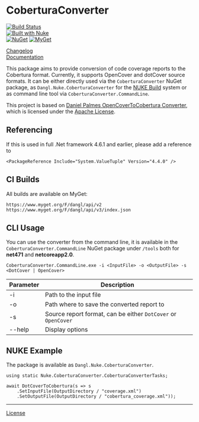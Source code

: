 # CoberturaConverter

[![Build Status](https://jenkins.dangl.me/buildStatus/icon?job=CoberturaConverter.Tests)](https://jenkins.dangl.me/job/CoberturaConverter.Tests/)  
[![Built with Nuke](http://nuke.build/rounded)](https://www.nuke.build)  
[![NuGet](https://img.shields.io/nuget/v/CoberturaConverter.Core.svg)](https://www.nuget.org/packages/CoberturaConverter.Core)
[![MyGet](https://img.shields.io/myget/dangl/v/CoberturaConverter.Core.svg)](https://www.myget.org/feed/dangl/package/nuget/CoberturaConverter.Core)

[Changelog](./CHANGELOG.md)  
[Documentation](https://docs.dangl-it.com/Projects/CoberturaConverter)

This package aims to provide conversion of code coverage reports to the Cobertura format. Currently, it supports
OpenCover and dotCover source formats. It can be either directly used via the `CoberturaConverter` NuGet package,
as `Dangl.Nuke.CoberturaConverter` for the [NUKE Build](https://github.com/nuke-build/nuke) system or as command
line tool via `CoberturaConverter.CommandLine`.

This project is based on [Daniel Palmes OpenCoverToCobertura Converter](https://github.com/danielpalme/OpenCoverToCoberturaConverter),
which is licensed under the [Apache License](./src/CoberturaConverter.Core/OpenCoverToCoberturaConverterLicense.md).

## Referencing

If this is used in full .Net framework 4.6.1 and earlier, please add a reference to
    
    <PackageReference Include="System.ValueTuple" Version="4.4.0" />

## CI Builds

All builds are available on MyGet:

    https://www.myget.org/F/dangl/api/v2
    https://www.myget.org/F/dangl/api/v3/index.json

## CLI Usage

You can use the converter from the command line, it is available in the `CoberturaConverter.CommandLine`
NuGet package under `/tools` both for **net471** and **netcoreapp2.0**.

    CoberturaConverter.CommandLine.exe -i <InputFile> -o <OutputFile> -s <DotCover | OpenCover>

| Parameter | Description |
|-----------|-------------|
| -i        | Path to the input file |
| -o        | Path where to save the converted report to |
| -s        | Source report format, can be either `DotCover` or `OpenCover` |
| --help    | Display options |

## NUKE Example

The package is available as `Dangl.Nuke.CoberturaConverter`.

    using static Nuke.CoberturaConverter.CoberturaConverterTasks;

    await DotCoverToCobertura(s => s
        .SetInputFile(OutputDirectory / "coverage.xml")
        .SetOutputFile(OutputDirectory / "cobertura_coverage.xml"));

---
[License](./LICENSE.md)
